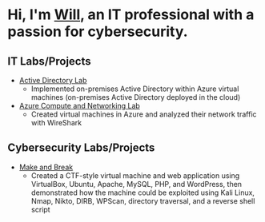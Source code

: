 # Hi, I'm [Will](https://www.linkedin.com/in/williamdgreenlaw/), an IT professional with a passion for cybersecurity.

## IT Labs/Projects
* [Active Directory Lab](https://github.com/WilliamDGreenlaw/active-directory-lab)
  * Implemented on-premises Active Directory within Azure virtual machines (on-premises Active Directory deployed in the cloud)
* [Azure Compute and Networking Lab](https://github.com/WilliamDGreenlaw/azure-compute-and-networking-lab)
  * Created virtual machines in Azure and analyzed their network traffic with WireShark 

## Cybersecurity Labs/Projects
* [Make and Break](https://github.com/WilliamDGreenlaw/Make-and-Break)
  * Created a CTF-style virtual machine and web application using VirtualBox, Ubuntu, Apache, MySQL, PHP, and WordPress, then demonstrated how the machine could be exploited using Kali Linux, Nmap, Nikto, DIRB, WPScan, directory traversal, and a reverse shell script 
